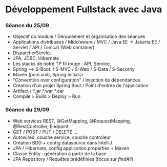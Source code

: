 # Développement Fullstack avec Java

### Séance du 25/09

* Objectif du module / Déroulement et organisation des séances
* Applications distribuées / Middleware / MVC / Java EE -> Jakarta EE / Servlet / API / Tomcat (Web container)
* DispatcherServlet
* JPA, JDBC, Hibernate
* Les stacks de notre TP fil rouge : API, Service,
* Spring --> S-Boot: / S-MVC / S-Web / S-Data / S-Security
* Maven (pom.xml), Spring Initializr
* "Convention over configuration" / Injection de dépendances
* Création d'un projet Spring Boot / Point d'entrée de l'application
* Artifact / *.jar *.war *.ear
* Compile > Build > Deploy > Run

### Séance du 29/09

* Web services REST, @GetMapping, @RequestMapping, @RestController, Endpoint
* GET / POST / PUT / DELETE ...
* Autowired, couche service, couche controleur
* Création BDD + config datasource dans IntelliJ
* JPA / Hibernate, config application.properties + Maven
* Classe Entity : génération à partir de la base
* JPA Repository / Requêtes prédéfinies (focus sur *findAll*)

###
